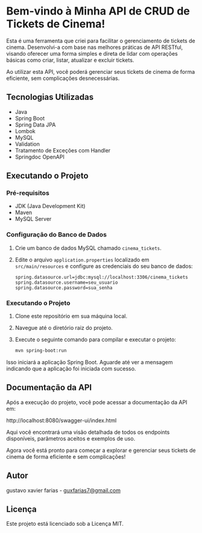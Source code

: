 # Bem-vindo à Minha API de CRUD de Tickets de Cinema!

Esta é uma ferramenta que criei para facilitar o gerenciamento de tickets de cinema. Desenvolvi-a com base nas melhores práticas de API RESTful, visando oferecer uma forma simples e direta de lidar com operações básicas como criar, listar, atualizar e excluir tickets.

Ao utilizar esta API, você poderá gerenciar seus tickets de cinema de forma eficiente, sem complicações desnecessárias.

## Tecnologias Utilizadas

- Java
- Spring Boot
- Spring Data JPA
- Lombok
- MySQL
- Validation
- Tratamento de Exceções com Handler
- Springdoc OpenAPI

## Executando o Projeto

### Pré-requisitos

- JDK (Java Development Kit)
- Maven
- MySQL Server

### Configuração do Banco de Dados

1. Crie um banco de dados MySQL chamado `cinema_tickets`.
2. Edite o arquivo `application.properties` localizado em `src/main/resources` e configure as credenciais do seu banco de dados:

    ```properties
    spring.datasource.url=jdbc:mysql://localhost:3306/cinema_tickets
    spring.datasource.username=seu_usuario
    spring.datasource.password=sua_senha
    ```

### Executando o Projeto

1. Clone este repositório em sua máquina local.
2. Navegue até o diretório raiz do projeto.
3. Execute o seguinte comando para compilar e executar o projeto:

    ```bash
    mvn spring-boot:run
    ```

Isso iniciará a aplicação Spring Boot. Aguarde até ver a mensagem indicando que a aplicação foi iniciada com sucesso.

## Documentação da API

Após a execução do projeto, você pode acessar a documentação da API em:

http://localhost:8080/swagger-ui/index.html


Aqui você encontrará uma visão detalhada de todos os endpoints disponíveis, parâmetros aceitos e exemplos de uso.

Agora você está pronto para começar a explorar e gerenciar seus tickets de cinema de forma eficiente e sem complicações!


## Autor

gustavo xavier farias - guxfarias7@gmail.com

## Licença

Este projeto está licenciado sob a Licença MIT.
